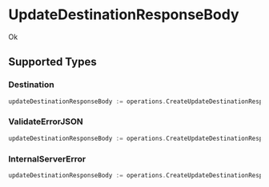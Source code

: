 # UpdateDestinationResponseBody

Ok


## Supported Types

### Destination

```go
updateDestinationResponseBody := operations.CreateUpdateDestinationResponseBodyDestination(shared.Destination{/* values here */})
```

### ValidateErrorJSON

```go
updateDestinationResponseBody := operations.CreateUpdateDestinationResponseBodyValidateErrorJSON(sdkerrors.ValidateErrorJSON{/* values here */})
```

### InternalServerError

```go
updateDestinationResponseBody := operations.CreateUpdateDestinationResponseBodyInternalServerError(shared.InternalServerError{/* values here */})
```

